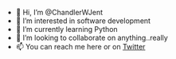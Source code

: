 - 👋 Hi, I’m @ChandlerWJent
- 👀 I’m interested in software development
- 🌱 I’m currently learning Python
- 💞️ I’m looking to collaborate on anything..really
- 📫 You can reach me here or on [Twitter](https://twitter.com/ChandlerWJent)

<!---
ChandlerWJent/ChandlerWJent is a ✨ special ✨ repository because its `README.md` (this file) appears on your GitHub profile.
You can click the Preview link to take a look at your changes.
--->
